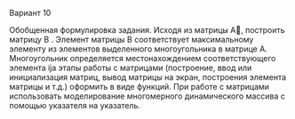 Вариант 10

Обобщенная формулировка задания. Исходя из матрицы A, построить матрицу B . Элемент матрицы В соответствует максимальному элементу из элементов выделенного многоугольника в матрице А. Многоугольник определяется местонахождением соответствующего элемента ija этапы работы с матрицами (построение, ввод или инициализация матриц, вывод матрицы на экран, построения элемента матрицы и т.д.) оформить в виде функций. При работе с матрицами использовать моделирование многомерного динамического массива с помощью указателя на указатель. 
